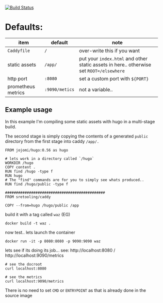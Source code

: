 [![Build Status](https://travis-ci.org/sretooling/caddy.svg?branch=master)](https://travis-ci.org/sretooling/caddy)

# Defaults:

item | default | note
---|---|---
`Caddyfile` | `/`  | over-write this if you want
static assets | `/app/` |   put your `index.html` and other static assets in here.. otherwise set `ROOT=/elsewhere`
http port | `:8080` | set a custom port with `${PORT}`
prometheus  metrics | `:9090/metics` | not a variable..



## Example usage


In this example I'm compiling some static assets with hugo in a multi-stage build.

The second stage is simply copying the contents of a generated `public` directory from the first stage into caddy `/app/.`


```
FROM jojomi/hugo:0.56 as hugo

# lets work in a directory called `/hugo`
WORKDIR /hugo
COPY content .
RUN find /hugo -type f
RUN hugo
# The "find" commands are for you to simply see whats produced..
RUN find /hugo/public -type f

##############################################
FROM sretooling/caddy

COPY --from=hugo /hugo/public /app
```



build it with a tag called `waz` (EG)
```
docker build -t waz .
```


now test.. lets launch the container

```
docker run -it -p 8080:8080 -p 9090:9090 waz
```



lets see if its doing its job... see: http://localhost:8080 / http://localhost:9090/metrics
```
# see the docroot
curl localhost:8080

# see the metrics
curl localhost:9090/metrics
```

There is no need to set `CMD` or `ENTRYPOINT` as that is already done in the source image
